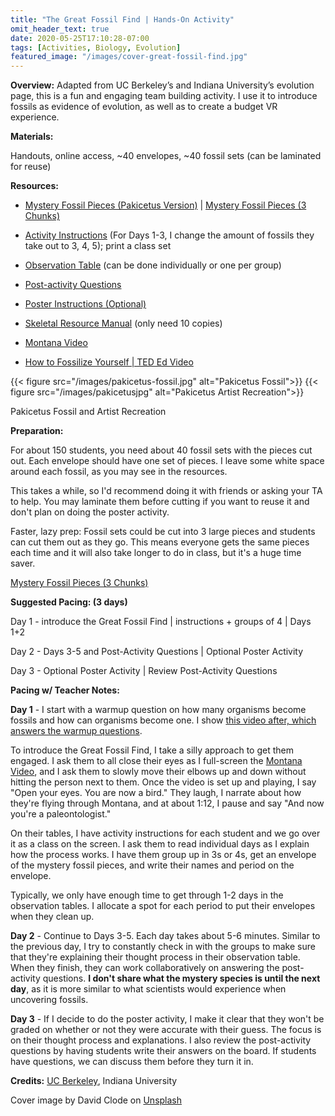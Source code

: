 ```yaml
---
title: "The Great Fossil Find | Hands-On Activity"
omit_header_text: true
date: 2020-05-25T17:10:28-07:00
tags: [Activities, Biology, Evolution]
featured_image: "/images/cover-great-fossil-find.jpg"
---
```


**Overview:** Adapted from UC Berkeley’s and Indiana University’s evolution page, this is a fun and engaging team building activity. I use it to introduce fossils as evidence of evolution, as well as to create a budget VR experience.

**Materials:**

Handouts, online access, ~40 envelopes, ~40 fossil sets (can be laminated for reuse)

**Resources:**

- [Mystery Fossil Pieces (Pakicetus Version)](/downloads/great-fossil-find/mystery-fossil-pieces.pdf) | [Mystery Fossil Pieces (3 Chunks)](/downloads/great-fossil-find/mystery-fossil-pieces-3-chunks.pdf)

- [Activity Instructions](/downloads/great-fossil-find/activity-instructions.pdf) (For Days 1-3, I change the amount of fossils they take out to 3, 4, 5); print a class set

- [Observation Table](/downloads/great-fossil-find/observation-table.pdf) (can be done individually or one per group)

- [Post-activity Questions](/downloads/great-fossil-find/post-activity-questions.pdf)

- [Poster Instructions (Optional)](/downloads/great-fossil-find/poster-instructions.pdf)

- [Skeletal Resource Manual](/downloads/great-fossil-find/skeletal-resource-manual.pdf) (only need 10 copies)

- [Montana Video](https://www.youtube.com/watch?v=c7XYzOd8R0I)

- [How to Fossilize Yourself | TED Ed Video](https://youtu.be/yDIQzUSezmA)

{{< figure src="/images/pakicetus-fossil.jpg" alt="Pakicetus Fossil">}} {{< figure src="/images/pakicetusjpg" alt="Pakicetus Artist Recreation">}}

Pakicetus Fossil and Artist Recreation

**Preparation:**

For about 150 students, you need about 40 fossil sets with the pieces cut out. Each envelope should have one set of pieces. I leave some white space around each fossil, as you may see in the resources.

This takes a while, so I'd recommend doing it with friends or asking your TA to help. You may laminate them before cutting if you want to reuse it and don't plan on doing the poster activity.

Faster, lazy prep: Fossil sets could be cut into 3 large pieces and students can cut them out as they go. This means everyone gets the same pieces each time and it will also take longer to do in class, but it's a huge time saver.

[Mystery Fossil Pieces (3 Chunks)](/downloads/great-fossil-find/mystery-fossil-pieces-3-chunks.pdf)

**Suggested Pacing: (3 days)**

Day 1 - introduce the Great Fossil Find | instructions + groups of 4 | Days 1+2

Day 2 - Days 3-5 and Post-Activity Questions | Optional Poster Activity

Day 3 - Optional Poster Activity | Review Post-Activity Questions

**Pacing w/ Teacher Notes:**

**Day 1** - I start with a warmup question on how many organisms become fossils and how can organisms become one. I show [this video after, which answers the warmup questions](https://youtu.be/yDIQzUSezmA).

To introduce the Great Fossil Find, I take a silly approach to get them engaged. I ask them to all close their eyes as I full-screen the [Montana Video](https://www.youtube.com/watch?v=c7XYzOd8R0I), and I ask them to slowly move their elbows up and down without hitting the person next to them. Once the video is set up and playing, I say "Open your eyes. You are now a bird." They laugh, I narrate about how they're flying through Montana, and at about 1:12, I pause and say "And now you're a paleontologist."

On their tables, I have activity instructions for each student and we go over it as a class on the screen. I ask them to read individual days as I explain how the process works. I have them group up in 3s or 4s, get an envelope of the mystery fossil pieces, and write their names and period on the envelope.

Typically, we only have enough time to get through 1-2 days in the observation tables. I allocate a spot for each period to put their envelopes when they clean up.

**Day 2** - Continue to Days 3-5. Each day takes about 5-6 minutes. Similar to the previous day, I try to constantly check in with the groups to make sure that they're explaining their thought process in their observation table. When they finish, they can work collaboratively on answering the post-activity questions. **I don't share what the mystery species is until the next day**, as it is more similar to what scientists would experience when uncovering fossils.

**Day 3** - If I decide to do the poster activity, I make it clear that they won't be graded on whether or not they were accurate with their guess. The focus is on their thought process and explanations. I also review the post-activity questions by having students write their answers on the board. If students have questions, we can discuss them before they turn it in.

**Credits:** [UC Berkeley](https://evolution.berkeley.edu/evolibrary/teach/ensi/ensi_great_fossil_find.html), Indiana University

Cover image by David Clode on <a href="https://unsplash.com/photos/gray-and-black-fish-on-sand-L7CI8_VzqfE">Unsplash</a>
